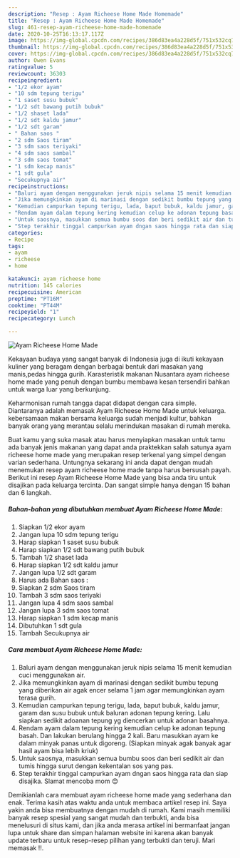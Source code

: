 ```yaml
---
description: "Resep : Ayam Richeese Home Made Homemade"
title: "Resep : Ayam Richeese Home Made Homemade"
slug: 461-resep-ayam-richeese-home-made-homemade
date: 2020-10-25T16:13:17.117Z
image: https://img-global.cpcdn.com/recipes/386d83ea4a228d5f/751x532cq70/ayam-richeese-home-made-foto-resep-utama.jpg
thumbnail: https://img-global.cpcdn.com/recipes/386d83ea4a228d5f/751x532cq70/ayam-richeese-home-made-foto-resep-utama.jpg
cover: https://img-global.cpcdn.com/recipes/386d83ea4a228d5f/751x532cq70/ayam-richeese-home-made-foto-resep-utama.jpg
author: Owen Evans
ratingvalue: 5
reviewcount: 36303
recipeingredient:
- "1/2 ekor ayam"
- "10 sdm tepung terigu"
- "1 saset susu bubuk"
- "1/2 sdt bawang putih bubuk"
- "1/2 shaset lada"
- "1/2 sdt kaldu jamur"
- "1/2 sdt garam"
- " Bahan saos "
- "2 sdm Saos tiram"
- "3 sdm saos teriyaki"
- "4 sdm saos sambal"
- "3 sdm saos tomat"
- "1 sdm kecap manis"
- "1 sdt gula"
- "Secukupnya air"
recipeinstructions:
- "Baluri ayam dengan menggunakan jeruk nipis selama 15 menit kemudian cuci menggunakan air."
- "Jika memungkinkan ayam di marinasi dengan sedikit bumbu tepung yang diberikan air agak encer selama 1 jam agar memungkinkan ayam terasa gurih."
- "Kemudian campurkan tepung terigu, lada, baput bubuk, kaldu jamur, garam dan susu bubuk untuk baluran adonan tepung kering. Lalu siapkan sedikit adoanan tepung yg diencerkan untuk adonan basahnya."
- "Rendam ayam dalam tepung kering kemudian celup ke adonan tepung basah. Dan lakukan berulang hingga 2 kali. Baru masukkan ayam ke dalam minyak panas untuk digoreng. (Siapkan minyak agak banyak agar hasil ayam bisa lebih kriuk)"
- "Untuk saosnya, masukkan semua bumbu soos dan beri sedikit air dan tumis hingga surut dengan kekentalan sos yang pas."
- "Step terakhir tinggal campurkan ayam dngan saos hingga rata dan siap disajika. Slamat mencoba mom 😊"
categories:
- Recipe
tags:
- ayam
- richeese
- home

katakunci: ayam richeese home 
nutrition: 145 calories
recipecuisine: American
preptime: "PT16M"
cooktime: "PT44M"
recipeyield: "1"
recipecategory: Lunch

---
```



![Ayam Richeese Home Made](https://img-global.cpcdn.com/recipes/386d83ea4a228d5f/751x532cq70/ayam-richeese-home-made-foto-resep-utama.jpg)

Kekayaan budaya yang sangat banyak di Indonesia juga di ikuti kekayaan kuliner yang beragam dengan berbagai bentuk dari masakan yang manis,pedas hingga gurih. Karasteristik makanan Nusantara ayam richeese home made yang penuh dengan bumbu membawa kesan tersendiri bahkan untuk warga luar yang berkunjung.




Keharmonisan rumah tangga dapat didapat dengan cara simple. Diantaranya adalah memasak Ayam Richeese Home Made untuk keluarga. kebersamaan makan bersama keluarga sudah menjadi kultur, bahkan banyak orang yang merantau selalu merindukan masakan di rumah mereka.

Buat kamu yang suka masak atau harus menyiapkan masakan untuk tamu ada banyak jenis makanan yang dapat anda praktekkan salah satunya ayam richeese home made yang merupakan resep terkenal yang simpel dengan varian sederhana. Untungnya sekarang ini anda dapat dengan mudah menemukan resep ayam richeese home made tanpa harus bersusah payah.
Berikut ini resep Ayam Richeese Home Made yang bisa anda tiru untuk disajikan pada keluarga tercinta. Dan sangat simple hanya dengan 15 bahan dan 6 langkah.


<!--inarticleads1-->

##### Bahan-bahan yang dibutuhkan membuat Ayam Richeese Home Made:

1. Siapkan 1/2 ekor ayam
1. Jangan lupa 10 sdm tepung terigu
1. Harap siapkan 1 saset susu bubuk
1. Harap siapkan 1/2 sdt bawang putih bubuk
1. Tambah 1/2 shaset lada
1. Harap siapkan 1/2 sdt kaldu jamur
1. Jangan lupa 1/2 sdt garam
1. Harus ada  Bahan saos :
1. Siapkan 2 sdm Saos tiram
1. Tambah 3 sdm saos teriyaki
1. Jangan lupa 4 sdm saos sambal
1. Jangan lupa 3 sdm saos tomat
1. Harap siapkan 1 sdm kecap manis
1. Dibutuhkan 1 sdt gula
1. Tambah Secukupnya air




<!--inarticleads2-->

##### Cara membuat  Ayam Richeese Home Made:

1. Baluri ayam dengan menggunakan jeruk nipis selama 15 menit kemudian cuci menggunakan air.
1. Jika memungkinkan ayam di marinasi dengan sedikit bumbu tepung yang diberikan air agak encer selama 1 jam agar memungkinkan ayam terasa gurih.
1. Kemudian campurkan tepung terigu, lada, baput bubuk, kaldu jamur, garam dan susu bubuk untuk baluran adonan tepung kering. Lalu siapkan sedikit adoanan tepung yg diencerkan untuk adonan basahnya.
1. Rendam ayam dalam tepung kering kemudian celup ke adonan tepung basah. Dan lakukan berulang hingga 2 kali. Baru masukkan ayam ke dalam minyak panas untuk digoreng. (Siapkan minyak agak banyak agar hasil ayam bisa lebih kriuk)
1. Untuk saosnya, masukkan semua bumbu soos dan beri sedikit air dan tumis hingga surut dengan kekentalan sos yang pas.
1. Step terakhir tinggal campurkan ayam dngan saos hingga rata dan siap disajika. Slamat mencoba mom 😊




Demikianlah cara membuat ayam richeese home made yang sederhana dan enak. Terima kasih atas waktu anda untuk membaca artikel resep ini. Saya yakin anda bisa membuatnya dengan mudah di rumah. Kami masih memiliki banyak resep spesial yang sangat mudah dan terbukti, anda bisa menelusuri di situs kami, dan jika anda merasa artikel ini bermanfaat jangan lupa untuk share dan simpan halaman website ini karena akan banyak update terbaru untuk resep-resep pilihan yang terbukti dan teruji. Mari memasak !!. 
